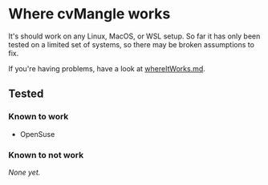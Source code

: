 # Where cvMangle works

It's should work on any Linux, MacOS, or WSL setup. So far it has only been tested on a limited set of systems, so there may be broken assumptions to fix.

If you're having problems, have a look at [whereItWorks.md](whereItWorks.md).

## Tested

### Known to work

* OpenSuse

### Known to not work

_None yet._
